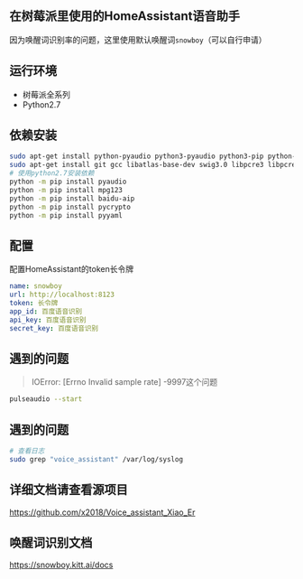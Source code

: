 ## 在树莓派里使用的HomeAssistant语音助手

因为唤醒词识别率的问题，这里使用默认唤醒词`snowboy`（可以自行申请）

## 运行环境

- 树莓派全系列
- Python2.7

## 依赖安装
```bash
sudo apt-get install python-pyaudio python3-pyaudio python3-pip python-pip sox -y
sudo apt-get install git gcc libatlas-base-dev swig3.0 libpcre3 libpcre3-dev pulseaudio -y
# 使用python2.7安装依赖
python -m pip install pyaudio
python -m pip install mpg123
python -m pip install baidu-aip
python -m pip install pycrypto
python -m pip install pyyaml
```

## 配置

配置HomeAssistant的token长令牌
```yaml
name: snowboy
url: http://localhost:8123
token: 长令牌
app_id: 百度语音识别
api_key: 百度语音识别
secret_key: 百度语音识别
```

## 遇到的问题

> IOError: [Errno Invalid sample rate] -9997这个问题
```bash
pulseaudio --start
```

## 遇到的问题

```bash
# 查看日志
sudo grep "voice_assistant" /var/log/syslog
```

## 详细文档请查看源项目

https://github.com/x2018/Voice_assistant_Xiao_Er

## 唤醒词识别文档

https://snowboy.kitt.ai/docs